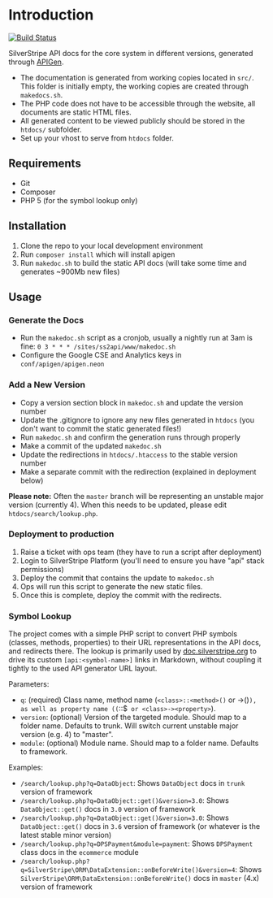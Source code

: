 # Introduction

[![Build Status](https://travis-ci.org/silverstripe/api.silverstripe.org.svg?branch=master)](https://travis-ci.org/silverstripe/api.silverstripe.org)

SilverStripe API docs for the core system in different versions,
generated through [APIGen](http://apigen.org/).

 - The documentation is generated from working copies located in `src/`. This folder is initially empty, the working copies are created through `makedocs.sh`.
 - The PHP code does not have to be accessible through the website, all documents are static HTML files. 
 - All generated content to be viewed publicly should be stored in the `htdocs/` subfolder.
 - Set up your vhost to serve from `htdocs` folder.

## Requirements

 * Git
 * Composer
 * PHP 5 (for the symbol lookup only)

## Installation

 1. Clone the repo to your local development environment
 2. Run `composer install` which will install apigen
 3. Run `makedoc.sh` to build the static API docs (will take some time and generates ~900Mb new files)

## Usage

### Generate the Docs

 * Run the `makedoc.sh` script as a cronjob, usually a nightly run at 3am is fine:
	`0 3 * * * /sites/ss2api/www/makedoc.sh`
 * Configure the Google CSE and Analytics keys in `conf/apigen/apigen.neon`

### Add a New Version
 * Copy a version section block in `makedoc.sh` and update the version number
 * Update the .gitignore to ignore any new files generated in `htdocs` (you don't want to commit the static generated files!)
 * Run `makedoc.sh` and confirm the generation runs through properly
 * Make a commit of the updated `makedoc.sh`
 * Update the redirections in `htdocs/.htaccess` to the stable version number
 * Make a separate commit with the redirection (explained in deployment below)

**Please note:** Often the `master` branch will be representing an unstable major version (currently 4). When this needs
to be updated, please edit `htdocs/search/lookup.php`.

### Deployment to production
 1. Raise a ticket with ops team (they have to run a script after deployment)
 2. Login to SilverStripe Platform (you'll need to ensure you have "api" stack permissions)
 3. Deploy the commit that contains the update to `makedoc.sh`
 4. Ops will run this script to generate the new static files.
 5. Once this is complete, deploy the commit with the redirects.


### Symbol Lookup

The project comes with a simple PHP script to convert PHP symbols (classes, methods, properties)
to their URL representations in the API docs, and redirects there.
The lookup is primarily used by [doc.silverstripe.org](http://doc.silverstripe.org)
to drive its custom `[api:<symbol-name>]` links in Markdown, without coupling it tightly
to the used API generator URL layout.

Parameters:

 * `q`: (required) Class name, method name (`<class>::<method>()` or <class>-><method>()`),
   as well as property name ((`<class>::$<property>` or <class>-><property>`).
 * `version`: (optional) Version of the targeted module. Should map to a folder name. Defaults to trunk. Will switch current unstable major version (e.g. 4) to "master".
 * `module`: (optional) Module name. Should map to a folder name. Defaults to framework.

Examples:

 * `/search/lookup.php?q=DataObject`: Shows `DataObject` docs in `trunk` version of framework
 * `/search/lookup.php?q=DataObject::get()&version=3.0`: Shows `DataObject::get()` docs in `3.0` version of framework
 * `/search/lookup.php?q=DataObject::get()&version=3.0`: Shows `DataObject::get()` docs in `3.6` version of framework (or whatever is the latest stable minor version)
 * `/search/lookup.php?q=DPSPayment&module=payment`: Shows `DPSPayment` class docs in the `ecommerce` module
 * `/search/lookup.php?q=SilverStripe\ORM\DataExtension::onBeforeWrite()&version=4`: Shows `SilverStripe\ORM\DataExtension::onBeforeWrite()` docs in `master` (4.x) version of framework

